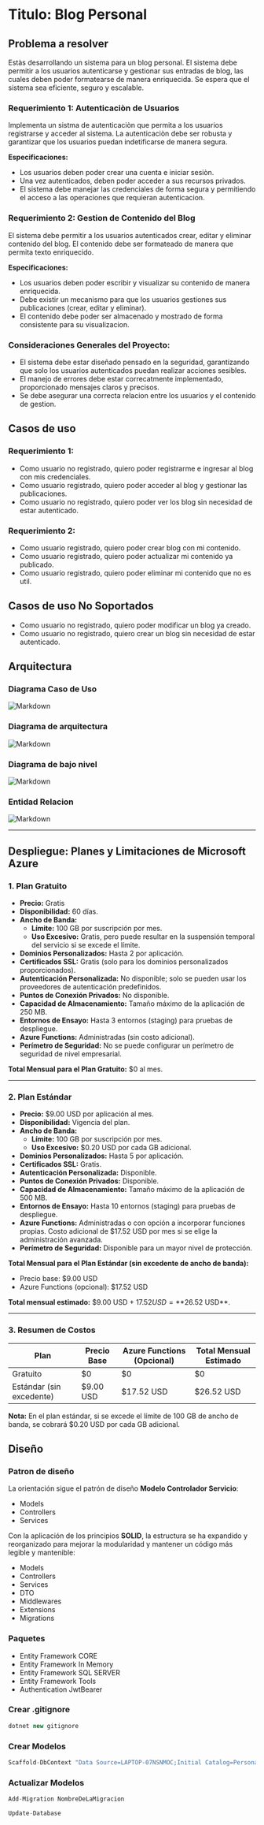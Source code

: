 # Titulo: Blog Personal

## Problema a resolver
Estàs desarrollando un sistema para un blog personal. El sistema debe permitir a los usuarios autenticarse y gestionar sus entradas de blog, las cuales deben poder formatearse de manera enriquecida. Se espera que el sistema sea eficiente, seguro y escalable.

### Requerimiento 1: Autenticaciòn de Usuarios
Implementa un sistma de autenticaciòn que permita a los usuarios registrarse y acceder al sistema. La autenticaciòn debe ser robusta y garantizar que los usuarios puedan indetificarse de manera segura.

**Especificaciones:**
- Los usuarios deben poder crear una cuenta e iniciar sesiòn.
- Una vez autenticados, deben poder acceder a sus recursos privados.
- El sistema debe manejar las credenciales de forma segura y permitiendo el acceso a las operaciones que requieran autenticacion.

### Requerimiento 2: Gestion de Contenido del Blog
El sistema debe permitir a los usuarios autenticados crear, editar y eliminar contenido del blog. El contenido debe ser formateado de manera que permita texto enriquecido.

**Especificaciones:**
- Los usuarios deben poder escribir y visualizar su contenido de manera enriquecida.
- Debe existir un mecanismo para que los usuarios gestiones sus publicaciones (crear, editar y eliminar).
- El contenido debe poder ser almacenado y mostrado de forma consistente para su visualizacion.

### Consideraciones Generales del Proyecto:
- El sistema debe estar diseñado pensado en la seguridad, garantizando que solo los usuarios autenticados puedan realizar acciones sesibles.
- El manejo de errores debe estar correcatmente implementado, proporcionado mensajes claros y precisos.
-  Se debe asegurar una correcta relacion entre los usuarios y el contenido de gestion.

## Casos de uso
### Requerimiento 1:
* Como usuario no registrado, quiero poder registrarme e ingresar al blog con mis credenciales.
* Como usuario registrado, quiero poder acceder al blog y gestionar las publicaciones.
* Como usuario no registrado, quiero poder ver los blog sin necesidad de estar autenticado.

### Requerimiento 2:
* Como usuario registrado, quiero poder crear blog con mi contenido.
* Como usuario registrado, quiero poder actualizar mi contenido ya publicado.
* Como usuario registrado, quiero poder eliminar mi contenido que no es util.


## Casos de uso No Soportados
* Como usuario no registrado, quiero poder modificar un blog ya creado.
* Como usuario no registrado, quiero crear un blog sin necesidad de estar autenticado.

## Arquitectura

### Diagrama Caso de Uso

![Markdown](./Diagramas/1.caso_de_uso_general.png)

### Diagrama de arquitectura

![Markdown](./Diagramas/2.arquitectura.png)

### Diagrama de bajo nivel
![Markdown](./Diagramas/3.bajo_nivel.png)

### Entidad Relacion
![Markdown](./Base_de_datos/ER.png)

---
## Despliegue: Planes y Limitaciones de Microsoft Azure

### 1. Plan Gratuito
- **Precio:** Gratis
- **Disponibilidad:** 60 días.
- **Ancho de Banda:**
  - **Límite:** 100 GB por suscripción por mes.
  - **Uso Excesivo:** Gratis, pero puede resultar en la suspensión temporal del servicio si se excede el límite.
- **Dominios Personalizados:** Hasta 2 por aplicación.
- **Certificados SSL:** Gratis (solo para los dominios personalizados proporcionados).
- **Autenticación Personalizada:** No disponible; solo se pueden usar los proveedores de autenticación predefinidos.
- **Puntos de Conexión Privados:** No disponible.
- **Capacidad de Almacenamiento:** Tamaño máximo de la aplicación de 250 MB.
- **Entornos de Ensayo:** Hasta 3 entornos (staging) para pruebas de despliegue.
- **Azure Functions:** Administradas (sin costo adicional).
- **Perímetro de Seguridad:** No se puede configurar un perímetro de seguridad de nivel empresarial.

**Total Mensual para el Plan Gratuito:** $0 al mes.

---

### 2. Plan Estándar
- **Precio:** $9.00 USD por aplicación al mes.
- **Disponibilidad:** Vigencia del plan.
- **Ancho de Banda:**
  - **Límite:** 100 GB por suscripción por mes.
  - **Uso Excesivo:** $0.20 USD por cada GB adicional.
- **Dominios Personalizados:** Hasta 5 por aplicación.
- **Certificados SSL:** Gratis.
- **Autenticación Personalizada:** Disponible.
- **Puntos de Conexión Privados:** Disponible.
- **Capacidad de Almacenamiento:** Tamaño máximo de la aplicación de 500 MB.
- **Entornos de Ensayo:** Hasta 10 entornos (staging) para pruebas de despliegue.
- **Azure Functions:** Administradas o con opción a incorporar funciones propias. Costo adicional de $17.52 USD por mes si se elige la administración avanzada.
- **Perímetro de Seguridad:** Disponible para un mayor nivel de protección.

**Total Mensual para el Plan Estándar (sin excedente de ancho de banda):**
- Precio base: $9.00 USD
- Azure Functions (opcional): $17.52 USD

**Total mensual estimado:** $9.00 USD + $17.52 USD = **$26.52 USD**.

---

### 3. Resumen de Costos
| Plan                         | Precio Base | Azure Functions (Opcional) | Total Mensual Estimado |
|------------------------------|-------------|----------------------------|------------------------|
| Gratuito                    | $0          | $0                         | $0                     |
| Estándar (sin excedente)    | $9.00 USD   | $17.52 USD                 | $26.52 USD             |

**Nota:** En el plan estándar, si se excede el límite de 100 GB de ancho de banda, se cobrará $0.20 USD por cada GB adicional.

## Diseño

### Patron de diseño

La orientación sigue el patrón de diseño **Modelo Controlador Servicio**:
- Models
- Controllers
- Services

Con la aplicación de los principios **SOLID**, la estructura se ha expandido y reorganizado para mejorar la modularidad y mantener un código más legible y mantenible:
- Models
- Controllers
- Services
- DTO
- Middlewares
- Extensions
- Migrations

### Paquetes
- Entity Framework CORE
- Entity Framework In Memory
- Entity Framework SQL SERVER
- Entity Framework Tools
- Authentication JwtBearer

### Crear .gitignore
```csharp
dotnet new gitignore
```

### Crear Modelos
```csharp
Scaffold-DbContext "Data Source=LAPTOP-07NSNMOC;Initial Catalog=PersonalBlog;user id=sa;password=loc@del@rea;TrustServerCertificate=True" Microsoft.EntityFrameworkCore.SqlServer -OutputDir Models
```

### Actualizar Modelos
```csharp
Add-Migration NombreDeLaMigracion
```

```csharp
Update-Database
```
